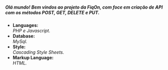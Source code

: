 <h5>Olá mundo! Bem vindos ao projeto da FiqOn, com foce em criação de API com os métodos POST, GET, DELETE e PUT.</h5>
<p></p>


<ul>
<li>
  <strong>Languages: <br /></strong>
  <i>PHP e Javascript.</i>
 </li>

<li>
  <strong>Database: </br /></strong>
  <i>MySql.</i>
</li>

<li>
  <strong>Style: <br /></strong>
  <i>Cascading Style Sheets.</i>
</li>

<li>
  <strong>Markup Language: <br /></strong>
  <i>HTML.</i>
</li>
</ul>



